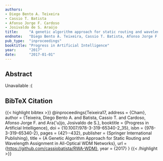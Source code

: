 ```yaml
---
authors:
- Diego Bento A. Teixeira
- Cassio T. Batista
- Afonso Jorge F. Cardoso
- Josivaldo de S. Araújo
title:     "A genetic algorithm approach for static routing and wavelength assignment in all-optical wdm networks"
endnote:   "Diego Bento A. Teixeira, Cassio T. Batista, Afonso Jorge F. Cardoso, and Josivaldo de S. Araújo. <b>A genetic algorithm approach for static routing and wavelength assignment in all-optical wdm networks</b>. In <i>Progress in Artificial Intelligence</i>, 421–432. Cham, 2017. Springer International Publishing. "
pub_type:  "inproceedings"
booktitle: "Progress in Artificial Intelligence"
year:      "2017"
date:      "2017-01-01"
---
```


## Abstract
Unavailable :(

## BibTeX Citation
{{< highlight bibtex >}}
@inproceedings{Teixeira17,
    address   = {Cham},
    author    = {Teixeira, Diego Bento A. and Batista, Cassio T. and Cardoso, Afonso Jorge F. and Ara{\'u}jo, Josivaldo de S.},
    booktitle = {Progress in Artificial Intelligence},
    doi       = {10.1007/978-3-319-65340-2_35},
    isbn      = {978-3-319-65340-2},
    pages     = {421--432},
    publisher = {Springer International Publishing},
    title     = {A Genetic Algorithm Approach for Static Routing and Wavelength Assignment in All-Optical WDM Networks},
    url       = {https://github.com/cassiobatista/RWA-WDM},
    year      = {2017}
}
{{< /highlight >}}
